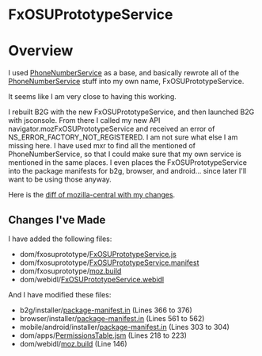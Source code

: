 # FxOSUPrototypeService

# Overview

I used [PhoneNumberService](http://mxr.mozilla.org/mozilla-central/source/dom/phonenumberutils/PhoneNumberService.js) as a base, and basically rewrote all of the [PhoneNumberService](http://mxr.mozilla.org/mozilla-central/source/dom/phonenumberutils/PhoneNumberService.js) stuff into my own name, FxOSUPrototypeService.

It seems like I am very close to having this working.

I rebuilt B2G with the new FxOSUPrototypeService, and then launched B2G with jsconsole. From there I called my new API navigator.mozFxOSUPrototypeService and received an error of NS_ERROR_FACTORY_NOT_REGISTERED. I am not sure what else I am missing here. I have used mxr to find all the mentioned of PhoneNumberService, so that I could make sure that my own service is mentioned in the same places. I even places the FxOSUPrototypeService into the package manifests for b2g, browser, and android... since later I'll want to be using those anyway.

Here is the [diff of mozilla-central with my changes](https://github.com/JohnLZeller/FxOSUPrototypeService/blob/master/FxOSUPrototypeService.diff).

## Changes I've Made

I have added the following files:
* dom/fxosuprototype/[FxOSUPrototypeService.js](https://github.com/JohnLZeller/FxOSUPrototypeService/blob/master/dom/fxosuprototype/FxOSUPrototypeService.js)
* dom/fxosuprototype/[FxOSUPrototypeService.manifest](https://github.com/JohnLZeller/FxOSUPrototypeService/blob/master/dom/fxosuprototype/FxOSUPrototypeService.manifest)
* dom/fxosuprototype/[moz.build](https://github.com/JohnLZeller/FxOSUPrototypeService/blob/master/dom/fxosuprototype/moz.build)
* dom/webidl/[FxOSUPrototypeService.webidl](https://github.com/JohnLZeller/FxOSUPrototypeService/blob/master/dom/webidl/FxOSUPrototypeService.webidl)

And I have modified these files:
* b2g/installer/[package-manifest.in](https://github.com/JohnLZeller/FxOSUPrototypeService/blob/master/b2g/installer/package-manifest.in#L366-L367) (Lines 366 to 376)
* browser/installer/[package-manifest.in](https://github.com/JohnLZeller/FxOSUPrototypeService/blob/master/browser/installer/package-manifest.in#L561-L562) (Lines 561 to 562)
* mobile/android/installer/[package-manifest.in](https://github.com/JohnLZeller/FxOSUPrototypeService/blob/master/mobile/android/installer/package-manifest.in#L303-L304) (Lines 303 to 304)
* dom/apps/[PermissionsTable.jsm](https://github.com/JohnLZeller/FxOSUPrototypeService/blob/master/dom/apps/PermissionsTable.jsm#L218-L223) (Lines 218 to 223)
* dom/webidl/[moz.build](https://github.com/JohnLZeller/FxOSUPrototypeService/blob/master/dom/webidl/moz.build#L146) (Line 146)
